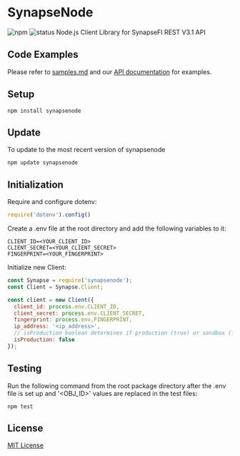 # SynapseNode
![npm](https://img.shields.io/npm/v/synapsenode.svg)
![status](https://img.shields.io/badge/status-beta-yellow.svg)
Node.js Client Library for SynapseFI REST V3.1 API

## Code Examples
Please refer to [samples.md](https://github.com/SynapseFI/SynapseNode/blob/master/samples.md) and our [API documentation](https://docs.synapsefi.com) for examples.

## Setup
```
npm install synapsenode
```

## Update
To update to the most recent version of synapsenode
```
npm update synapsenode
```

## Initialization
Require and configure dotenv:
```javascript
require('dotenv').config()
```
Create a .env file at the root directory and add the following variables to it:
```
CLIENT_ID=<YOUR_CLIENT_ID>
CLIENT_SECRET=<YOUR_CLIENT_SECRET>
FINGERPRINT=<YOUR_FINGERPRINT>
```
Initialize new Client:
```javascript
const Synapse = require('synapsenode');
const Client = Synapse.Client;

const client = new Client({
  client_id: process.env.CLIENT_ID,
  client_secret: process.env.CLIENT_SECRET,
  fingerprint: process.env.FINGERPRINT,
  ip_address: '<ip_address>',
  // isProduction boolean determines if production (true) or sandbox (false) endpoint is used
  isProduction: false
});
```

## Testing
Run the following command from the root package directory after the .env file is set up and '<OBJ_ID>' values are replaced in the test files:
```
npm test
```

## License
[MIT License](LICENSE)
